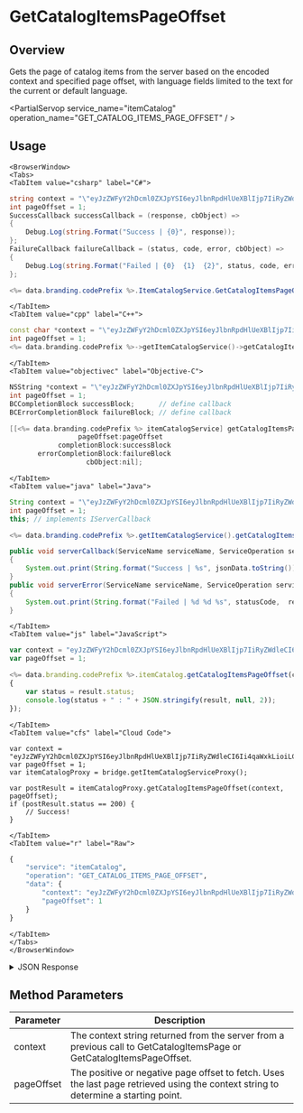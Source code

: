 # GetCatalogItemsPageOffset
## Overview
Gets the page of catalog items from the server based on the encoded context and specified page offset, with language fields limited to the text for the current or default language.

<PartialServop service_name="itemCatalog" operation_name="GET_CATALOG_ITEMS_PAGE_OFFSET" / >

## Usage

```mdx-code-block
<BrowserWindow>
<Tabs>
<TabItem value="csharp" label="C#">
```

```csharp
string context = "\"eyJzZWFyY2hDcml0ZXJpYSI6eyJlbnRpdHlUeXBlIjp7IiRyZWdleCI6Ii4qaWxkLioiLCIkb3B0\"";
int pageOffset = 1;
SuccessCallback successCallback = (response, cbObject) =>
{
    Debug.Log(string.Format("Success | {0}", response));
};
FailureCallback failureCallback = (status, code, error, cbObject) =>
{
    Debug.Log(string.Format("Failed | {0}  {1}  {2}", status, code, error));
};

<%= data.branding.codePrefix %>.ItemCatalogService.GetCatalogItemsPageOffset(context, pageOffset, successCallback, failureCallback);
```

```mdx-code-block
</TabItem>
<TabItem value="cpp" label="C++">
```

```cpp
const char *context = "\"eyJzZWFyY2hDcml0ZXJpYSI6eyJlbnRpdHlUeXBlIjp7IiRyZWdleCI6Ii4qaWxkLioiLCIkb3B0\"";
int pageOffset = 1;
<%= data.branding.codePrefix %>->getItemCatalogService()->getCatalogItemsPageOffset(context, pageOffset, this);
```

```mdx-code-block
</TabItem>
<TabItem value="objectivec" label="Objective-C">
```

```objectivec
NSString *context = "\"eyJzZWFyY2hDcml0ZXJpYSI6eyJlbnRpdHlUeXBlIjp7IiRyZWdleCI6Ii4qaWxkLioiLCIkb3B0\"";
int pageOffset = 1;
BCCompletionBlock successBlock;      // define callback
BCErrorCompletionBlock failureBlock; // define callback

[[<%= data.branding.codePrefix %> itemCatalogService] getCatalogItemsPageOffset:context
                 pageOffset:pageOffset
            completionBlock:successBlock
       errorCompletionBlock:failureBlock
                   cbObject:nil];
```

```mdx-code-block
</TabItem>
<TabItem value="java" label="Java">
```

```java
String context = "\"eyJzZWFyY2hDcml0ZXJpYSI6eyJlbnRpdHlUeXBlIjp7IiRyZWdleCI6Ii4qaWxkLioiLCIkb3B0\"";
int pageOffset = 1;
this; // implements IServerCallback

<%= data.branding.codePrefix %>.getItemCatalogService().getCatalogItemsPageOffset(context, pageOffset, this);

public void serverCallback(ServiceName serviceName, ServiceOperation serviceOperation, JSONObject jsonData)
{
    System.out.print(String.format("Success | %s", jsonData.toString()));
}
public void serverError(ServiceName serviceName, ServiceOperation serviceOperation, int statusCode, int reasonCode, String jsonError)
{
    System.out.print(String.format("Failed | %d %d %s", statusCode,  reasonCode, jsonError.toString()));
}
```

```mdx-code-block
</TabItem>
<TabItem value="js" label="JavaScript">
```

```javascript
var context = "eyJzZWFyY2hDcml0ZXJpYSI6eyJlbnRpdHlUeXBlIjp7IiRyZWdleCI6Ii4qaWxkLioiLCIkb3B0";
var pageOffset = 1;

<%= data.branding.codePrefix %>.itemCatalog.getCatalogItemsPageOffset(context, pageOffset, result =>
{
    var status = result.status;
    console.log(status + " : " + JSON.stringify(result, null, 2));
});
```

```mdx-code-block
</TabItem>
<TabItem value="cfs" label="Cloud Code">
```

```cfscript
var context = "eyJzZWFyY2hDcml0ZXJpYSI6eyJlbnRpdHlUeXBlIjp7IiRyZWdleCI6Ii4qaWxkLioiLCIkb3B0";
var pageOffset = 1;
var itemCatalogProxy = bridge.getItemCatalogServiceProxy();

var postResult = itemCatalogProxy.getCatalogItemsPageOffset(context, pageOffset);
if (postResult.status == 200) {
    // Success!
}
```

```mdx-code-block
</TabItem>
<TabItem value="r" label="Raw">
```

```r
{
	"service": "itemCatalog",
	"operation": "GET_CATALOG_ITEMS_PAGE_OFFSET",
	"data": {
		"context": "eyJzZWFyY2hDcml0ZXJpYSI6eyJlbnRpdHlUeXBlIjp7IiRyZWdleCI6Ii4qaWxkLioiLCIkb3B0",
		"pageOffset": 1
	}
}
```

```mdx-code-block
</TabItem>
</Tabs>
</BrowserWindow>
```

<details>
<summary>JSON Response</summary>

```json
{
  "data": {
    "context": "eyJzZWFyY2hDcml0ZXJpYSI6eyJnYW1lSWQiOiIyMzQwMyJ9LCJzb3J0Q3JpdGVyaWEiOnsiY3JlYXRlZEF0IjoxLCJ1cGRhdGVkQXQiOi0xfSwicGFnaW5hdGlvbiI6eyJyb3dzUGVyUGFnZSI6MSwicGFnZU51bWJlciI6MiwiZG9Db3VudCI6dHJ1ZX0sIm9wdGlvbnMiOm51bGx9",
    "results": {
      "count": 7,
      "page": 2,
      "items": [
        {
          "gameId": "23403",
          "defId": "medal_bronze_2",
          "name": {
            "en": "Medium Bronze Medal"
          },
          "desc": {
            "en": ""
          },
          "type": "ITEM",
          "category": "collectable",
          "tags": [
            "medal"
          ],
          "buyPrice": {},
          "sellPrice": {},
          "image": null,
          "resourceGroup": null,
          "resourceTag": null,
          "meta": {},
          "initData": {},
          "pState": "PUBLISHED",
          "publishedAt": 1566585957049,
          "createdAt": 1566585954652,
          "updatedAt": 1566585957049,
          "version": 2,
          "stackable": false,
          "consumable": false,
          "uses": null,
          "coolDownSecs": 0,
          "recoverySecs": 0,
          "activatable": false,
          "statusName": null,
          "activeSecs": null,
          "tradable": false,
          "blockchain": false,
          "blockchainDefId": null
        }
      ],
      "moreAfter": true,
      "moreBefore": true
    }
  },
  "status": 200
}
```
</details>

## Method Parameters
Parameter | Description
--------- | -----------
context | The context string returned from the server from a previous call to GetCatalogItemsPage or GetCatalogItemsPageOffset. 
pageOffset | The positive or negative page offset to fetch. Uses the last page retrieved using the context string to determine a starting point. 


